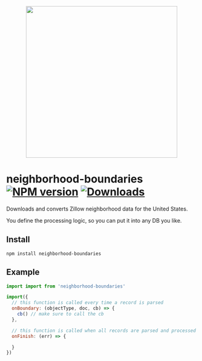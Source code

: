 <p align='center'>
  <img src='https://i.imgur.com/JXSMT0k.png' width='400'/>
</p>

# neighborhood-boundaries [![NPM version][npm-image]][npm-url] [![Downloads][downloads-image]][npm-url]

Downloads and converts Zillow neighborhood data for the United States.

You define the processing logic, so you can put it into any DB you like.

## Install

```
npm install neighborhood-boundaries
```

## Example

```js
import import from 'neighborhood-boundaries'

import({
  // this function is called every time a record is parsed
  onBoundary: (objectType, doc, cb) => {
    cb() // make sure to call the cb
  },

  // this function is called when all records are parsed and processed
  onFinish: (err) => {

  }
})
```

[downloads-image]: http://img.shields.io/npm/dm/neighborhood-boundaries.svg
[npm-url]: https://npmjs.org/package/neighborhood-boundaries
[npm-image]: http://img.shields.io/npm/v/neighborhood-boundaries.svg
